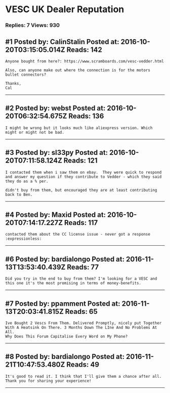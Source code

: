 # VESC UK Dealer Reputation

### Replies: 7 Views: 930

## \#1 Posted by: CalinStalin Posted at: 2016-10-20T03:15:05.014Z Reads: 142

```
Anyone bought from here?: https://www.scramboards.com/vesc-vedder.html

Also, can anyone make out where the connection is for the motors bullet connectors?

Thanks, 
Cal
```

---
## \#2 Posted by: webst Posted at: 2016-10-20T06:32:54.675Z Reads: 136

```
I might be wrong but it looks much like aliexpress version. Which might or might not be bad.
```

---
## \#3 Posted by: sl33py Posted at: 2016-10-20T07:11:58.124Z Reads: 121

```
I contacted them when i saw them on ebay.  They were quick to respond and answer my question if they contribute to Vedder - which they said they do as a % per.

didn't buy from them, but encouraged they are at least contributing back to Ben.
```

---
## \#4 Posted by: Maxid Posted at: 2016-10-20T07:14:17.227Z Reads: 117

```
contacted them about the CC license issue - never got a response :expressionless:
```

---
## \#6 Posted by: bardialongo Posted at: 2016-11-13T13:53:40.439Z Reads: 77

```
Did you try in the end to buy from them? I'm looking for a VESC and this one it's the most promising in terms of money-benefits.
```

---
## \#7 Posted by: ppamment Posted at: 2016-11-13T20:03:41.815Z Reads: 65

```
Ive Bought 2 Vescs From Them. Delivered Promptly, nicely put Together With A Heatsink On There. 3 Months Down The LIne And No Problems At All. 
Why Does This Forum Capitalise Every Word on My Phone?
```

---
## \#8 Posted by: bardialongo Posted at: 2016-11-21T10:47:53.480Z Reads: 49

```
It's good to read it. I think that I'll give them a chance after all. Thank you for sharing your experience!
```

---
